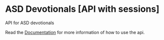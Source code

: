 # ASD Devotionals [API with sessions]
API for ASD devotionals

Read the [Documentation][1] for more information of how to use the api.


[1]: https://documenter.getpostman.com/view/5868491/TVCjwkw2
